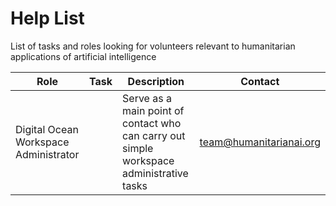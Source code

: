# Help List
List of tasks and roles looking for volunteers relevant to humanitarian applications of artificial intelligence

Role | Task | Description | Contact
--- | --- | --- | ---
Digital Ocean Workspace Administrator | | Serve as a main point of contact who can carry out simple workspace administrative tasks | team@humanitarianai.org
